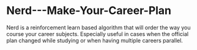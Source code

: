 # Nerd---Make-Your-Career-Plan
Nerd is a reinforcement learn based algorithm that will order the way you course your career subjects. Especially useful in cases when the official plan changed while studying or when having multiple careers parallel.
